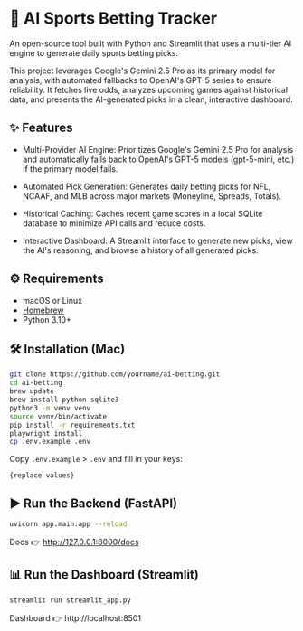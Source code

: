 # 🏈 AI Sports Betting Tracker

An open-source tool built with Python and Streamlit that uses a multi-tier AI engine to generate daily sports betting picks.

This project leverages Google's Gemini 2.5 Pro as its primary model for analysis, with automated fallbacks to OpenAI's GPT-5 series to ensure reliability. It fetches live odds, analyzes upcoming games against historical data, and presents the AI-generated picks in a clean, interactive dashboard.

## ✨ Features

- Multi-Provider AI Engine: Prioritizes Google's Gemini 2.5 Pro for analysis and automatically falls back to OpenAI's GPT-5 models (gpt-5-mini, etc.) if the primary model fails.

- Automated Pick Generation: Generates daily betting picks for NFL, NCAAF, and MLB across major markets (Moneyline, Spreads, Totals).

- Historical Caching: Caches recent game scores in a local SQLite database to minimize API calls and reduce costs.

- Interactive Dashboard: A Streamlit interface to generate new picks, view the AI's reasoning, and browse a history of all generated picks.

## ⚙️ Requirements
- macOS or Linux
- [Homebrew](https://brew.sh/)
- Python 3.10+

## 🛠 Installation (Mac)
```bash
git clone https://github.com/yourname/ai-betting.git
cd ai-betting
brew update
brew install python sqlite3
python3 -m venv venv
source venv/bin/activate
pip install -r requirements.txt
playwright install
cp .env.example .env
```

Copy `.env.example` >  `.env` and fill in your keys:
```env
{replace values}
```

## ▶️ Run the Backend (FastAPI)
```bash
uvicorn app.main:app --reload
```
Docs 👉 http://127.0.0.1:8000/docs

## 📊 Run the Dashboard (Streamlit)
```bash
streamlit run streamlit_app.py
```
Dashboard 👉 http://localhost:8501
